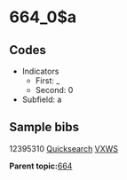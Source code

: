# 664\_0$a

## Codes

-   Indicators
    -   First: \_
    -   Second: 0
-   Subfield: a

## Sample bibs

12395310 [Quicksearch](https://search.library.yale.edu/catalog/12395310) [VXWS](http://prodorbis.library.yale.edu:7014/vxws/GetHoldingsService?bibId=12395310)

**Parent topic:**[664](../../tags/664/664.md)

